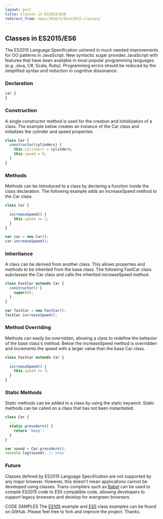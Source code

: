 ```yaml
---
layout: post
title: Classes in ES2015/ES6
redirect_from: news/2016/1/9/es2015-classes/
---
```


## Classes in ES2015/ES6

The ES2015 Language Specification ushered in much needed improvements for OO patterns in JavaScript. New syntactic sugar provides JavaScript with features that have been available in most popular programming languages (e.g. Java, C#, Scala, Ruby). Programming errors should be reduced by the simplified syntax and reduction in cognitive dissonance.

### Declaration

```javascript
car {
}
```

### Construction

A single constructor method is used for the creation and initialization of a class. The example below creates an instance of the Car class and initializes the cylinder and speed properties. 

```javascript
class Car {
  constructor(cylinders) {
    this.cylinders = cylinders;
    this.speed = 0;
  }
}
```

### Methods

Methods can be introduced to a class by declaring a function inside the class declaration. The following example adds an increaseSpeed method to the Car class. 

```javascript
class Car {
  ...
  increaseSpeed() {
    this.speed += 1;
  }
}

var car = new Car();
car.increaseSpeed();
```

### Inheritance

A class can be derived from another class. This allows properties and methods to be inherited from the base class.  The following FastCar class subclasses the Car class and calls the inherited increaseSpeed method.

```javascript
class FastCar extends Car {
  constructor() {
    super(6);
  }
}

var fastCar = new FastCar();
fastCar.increaseSpeed();

```

### Method Overriding

Methods can easily be overridden, allowing a class to redefine the behavior of the base class's method. Below the increaseSpeed method is overridden and increments the speed with a larger value than the base Car class.

```javascript
class FastCar extends Car {
  ...
  increaseSpeed() {
    this.speed += 3;
  }
}
```

### Static Methods

Static methods can be added to a class by using the static keyword. Static methods can be called on a class that has not been instantiated. 

```javascript
class Car {
  ...
  static pressHorn() {
    return 'beep';
  }
}

var sound = Car.pressHorn();
console.log(sound); // beep
```

### Future

Classes defined by ES2015 Language Specification are not supported by any major browser. However, this doesn't mean applications cannot be developed using classes. Trans-compilers such as [Babel](https://babeljs.io/) can be used to compile ES2015 code to ES5 compatible code, allowing developers to support legacy browsers and develop for evergreen browsers.


CODE SAMPLES
The [ES105](https://github.com/seanking/es2015-classes) example and [ES5](https://gist.github.com/seanking/d64644cb42306840950d) class examples can be found on GitHub. Please feel free to fork and improve the project. Thanks.